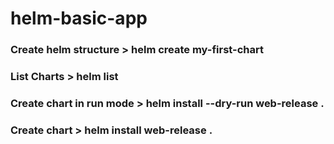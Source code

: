 # helm-basic-app

### Create helm structure > helm create my-first-chart
### List Charts > helm list
### Create chart in run mode > helm install --dry-run web-release .
### Create chart > helm install web-release .
